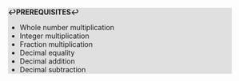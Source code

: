 <div style="margin:2em; background-color: #e0e0e0;">

<strong>↩PREREQUISITES↩</strong>

 * Whole number multiplication
 * Integer multiplication
 * Fraction multiplication
 * Decimal equality
 * Decimal addition
 * Decimal subtraction

</div>

